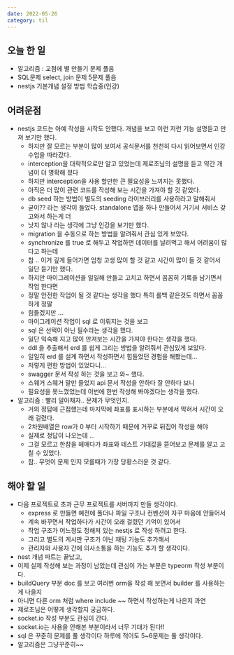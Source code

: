 ```yaml
---
date: 2022-05-26
category: til
---
```


## 오늘 한 일

- 알고리즘 : 교점에 별 만들기 문제 풀음
- SQL문제 select, join 문제 5문제 풀음
- nestjs 기본개념 설정 방법 학습중(인강)

## 어려운점

- nestjs 코드는 아예 작성을 시작도 안했다. 개념을 보고 이런 저런 기능 설명듣고 만져 보기만 했다.
  - 하지만 잘 모르는 부분이 많이 보여서 공식문서를 천천히 다시 읽어보면서 인강 수업을 따라갔다.
  - interception을 대략적으로만 알고 있었는데 제로초님의 설명을 듣고 약간 개념이 더 명확해 졌다
  - 하지만 interception을 사용 할만한 큰 필요성을 느끼지는 못했다.
  - 아직은 더 많이 관련 코드를 작성해 보는 시간을 가져야 할 것 같았다.
  - db seed 하는 방법이 별도의 seeding 라이브러리를 사용하라고 말해줘서
  - 굳이?? 라는 생각이 들었다. standalone 앱을 하나 만들어서 거기서 서비스 갖고와서 하는게 더
  - 낫지 않나 라는 생각에 그냥 인강을 보기만 했다.
  - migration 을 수동으로 하는 방법을 알려줘서 관심 있게 보았다.
  - synchronize 를 true 로 해두고 작업하면 데이터를 날려먹고 해서 어려움이 많다고 하는데
  - 참 .. 이거 깊게 들어가면 엄청 고생 많이 할 것 같고 시간이 많이 들 것 같어서 일단 듣기만 했다.
  - 하지만 마이그레이션을 일일해 만들고 고치고 하면서 꼼꼼히 기록을 남기면서 작업 한다면
  - 정말 안전한 작업이 될 것 같다는 생각을 했다 특히 롤백 같은것도 하면서 꼼꼼하게 정말
  - 힘들겠지만 ...
  - 마이그레이션 작업이 sql 로 이뤄지는 것을 보고
  - sql 은 선택이 아닌 필수라는 생각을 했다.
  - 일단 익숙해 지고 많이 만져보는 시간을 가져야 한다는 생각을 했다.
  - ddl 을 추출해서 erd 를 쉽게 그리는 방법을 알려줘서 관심있게 보았다.
  - 일일히 erd 를 설계 하면서 작성하면서 힘들었던 경험을 해봤는데...
  - 저렇게 편한 방법이 있었다니...
  - swagger 문서 작성 하는 것을 보고 와~ 했다.
  - 스웨거 스웨거 말만 들었지 api 문서 작성을 안하다 잘 안하다 보니
  - 필요성을 못느꼈었는데 이번에 한번 작성해 봐야겠다는 생각을 했다.
- 알고리즘 : 빨리 알아채자.. 문제가 무엇인지.
  - 거의 정답에 근접했는데 마지막에 좌표를 표시하는 부분에서 막혀서 시간이 오래 걸렸다.
  - 2차원배열은 row가 0 부터 시작하기 때문에 거꾸로 뒤집어 작성을 해야
  - 실제로 정답이 나오는데 ...
  - 그걸 모르고 한참을 헤매다가 좌표와 테스트 기대값을 뜯어보고 문제를 알고 고칠 수 있었다.
  - 참.. 무엇이 문제 인지 모를때가 가장 당황스러운 것 같다.

## 해야 할 일

- 다음 프로젝트로 초과 근무 프로젝트를 서버까지 만들 생각이다.
  - express 로 만들면 예전에 폴더나 파일 구조나 컨벤션이 자꾸 마음에 안들어서
  - 계속 바꾸면서 작업하다가 시간이 오래 걸렸던 기억이 있어서
  - 작업 구조가 어느정도 정해져 있는 nestjs 로 작성 하려고 한다.
  - 그리고 별도의 게시판 구조가 아닌 채팅 기능도 추가해서
  - 관리자와 사용자 간에 의사소통을 하는 기능도 추가 할 생각이다.
- nest 개념 파트는 끝났고,
- 이제 실제 작성해 보는 과정이 남았는데 관심이 가는 부분은 typeorm 작성 부분이다.
- buildQuery 부분 doc 를 보고 여러번 orm을 작성 해 보면서 builder 를 사용하는게 나을지
- 아니면 다른 orm 처럼 where include ~~ 하면서 작성하는게 나은지 과연
- 제로초님은 어떻게 생각할지 궁금하다.
- socket.io 작성 부분도 관심이 간다.
- socket.io는 사용을 안해본 부분이라서 너무 기대가 된다!!
- sql 은 꾸준히 문제를 풀 생각이다 하루에 적어도 5~6문제는 풀 생각이다.
- 알고리즘은 그냥꾸준히~~
